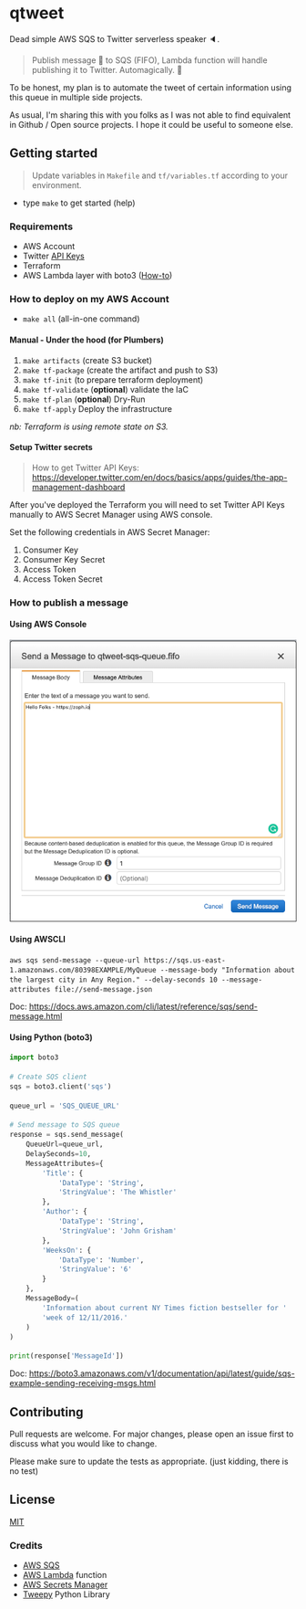 # qtweet

Dead simple AWS SQS to Twitter serverless speaker :speaker:.

> Publish message :love_letter: to SQS (FIFO), Lambda function will handle publishing it to Twitter. Automagically. :tada:

To be honest, my plan is to automate the tweet of certain information using this queue in multiple side projects.

As usual, I'm sharing this with you folks as I was not able to find equivalent in Github / Open source projects. I hope it could be useful to someone else.

## Getting started

> Update variables in `Makefile` and `tf/variables.tf` according to your environment.

- type `make` to get started (help)

### Requirements

- AWS Account
- Twitter [API Keys](https://developer.twitter.com/en/docs/basics/apps/guides/the-app-management-dashboard)
- Terraform
- AWS Lambda layer with boto3 ([How-to](https://towardsdatascience.com/introduction-to-amazon-lambda-layers-and-boto3-using-python3-39bd390add17))

### How to deploy on my AWS Account

- `make all` (all-in-one command)

#### Manual - Under the hood (for Plumbers)

1. `make artifacts` (create S3 bucket)
2. `make tf-package` (create the artifact and push to S3)
3. `make tf-init` (to prepare terraform deployment)
4. `make tf-validate` (**optional**) validate the IaC
5. `make tf-plan` (**optional**) Dry-Run
6. `make tf-apply` Deploy the infrastructure

*nb: Terraform is using remote state on S3.*

#### Setup Twitter secrets

> How to get Twitter API Keys: https://developer.twitter.com/en/docs/basics/apps/guides/the-app-management-dashboard

After you've deployed the Terraform you will need to set Twitter API Keys manually to AWS Secret Manager using AWS console.

Set the following credentials in AWS Secret Manager:

1. Consumer Key
2. Consumer Key Secret
3. Access Token
4. Access Token Secret

### How to publish a message

#### Using AWS Console

![Send messages](./assets/send-messages.png)

#### Using AWSCLI

`aws sqs send-message --queue-url https://sqs.us-east-1.amazonaws.com/80398EXAMPLE/MyQueue --message-body "Information about the largest city in Any Region." --delay-seconds 10 --message-attributes file://send-message.json`

Doc: https://docs.aws.amazon.com/cli/latest/reference/sqs/send-message.html

#### Using Python (boto3)

```python
import boto3

# Create SQS client
sqs = boto3.client('sqs')

queue_url = 'SQS_QUEUE_URL'

# Send message to SQS queue
response = sqs.send_message(
    QueueUrl=queue_url,
    DelaySeconds=10,
    MessageAttributes={
        'Title': {
            'DataType': 'String',
            'StringValue': 'The Whistler'
        },
        'Author': {
            'DataType': 'String',
            'StringValue': 'John Grisham'
        },
        'WeeksOn': {
            'DataType': 'Number',
            'StringValue': '6'
        }
    },
    MessageBody=(
        'Information about current NY Times fiction bestseller for '
        'week of 12/11/2016.'
    )
)

print(response['MessageId'])
```

Doc: https://boto3.amazonaws.com/v1/documentation/api/latest/guide/sqs-example-sending-receiving-msgs.html

## Contributing

Pull requests are welcome. For major changes, please open an issue first to discuss what you would like to change.

Please make sure to update the tests as appropriate. (just kidding, there is no test)

## License

[MIT](https://choosealicense.com/licenses/mit/)

### Credits

- [AWS SQS](https://aws.amazon.com/sqs/)
- [AWS Lambda](https://aws.amazon.com/lambda/) function
- [AWS Secrets Manager](https://aws.amazon.com/secrets-manager/)
- [Tweepy](http://www.tweepy.org/) Python Library